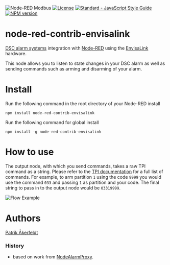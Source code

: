 ![Node-RED Modbus](http://b.repl.ca/v1/Node--RED-Modbus-green.png)
[![License](https://img.shields.io/badge/License-Apache%202.0-blue.svg)](https://opensource.org/licenses/Apache-2.0)
[![Standard - JavaScript Style Guide](https://img.shields.io/badge/code%20style-standard-brightgreen.svg)](http://standardjs.com/)
[![NPM version](https://badge.fury.io/js/node-red-contrib-envisalink.png)](https://www.npmjs.com/package/node-red-contrib-envisalink)
# node-red-contrib-envisalink
[DSC alarm systems] integration with [Node-RED] using the [EnvisaLink] hardware.

This node allows you to listen to state changes in your DSC alarm as well as sending
commands such as arming and disarming of your alarm.

# Install

Run the following command in the root directory of your Node-RED install

    npm install node-red-contrib-envisalink

Run the following command for global install

    npm install -g node-red-contrib-envisalink

# How to use

The output node, with which you send commands, takes a raw TPI command as a string.
Please refer to the [TPI documentation] for a full list of commands.
For example, to arm partition `1` using the code `9999` you would use the command `033` and passing `1` as partition and your code.
The final string to pass in to the output node would be `03319999`.

![Flow Example](https://github.com/pakerfeldt/node-red-contrib-envisalink/raw/master/images/example-flows.png)

# Authors

[Patrik Åkerfeldt]

### History

* based on work from [NodeAlarmProxy].

[Node-RED]:           http://nodered.org/
[DSC alarm systems]:  http://www.dsc.com/
[EnvisaLink]:         http://www.eyezon.com/
[TPI documentation]:  https://github.com/pakerfeldt/node-red-contrib-envisalink/raw/master/docs/EnvisaLinkTPI-1-08.pdf
[Patrik Åkerfeldt]:   https://github.com/pakerfeldt
[NodeAlarmProxy]:     https://github.com/entrocode/NodeAlarmProxy
